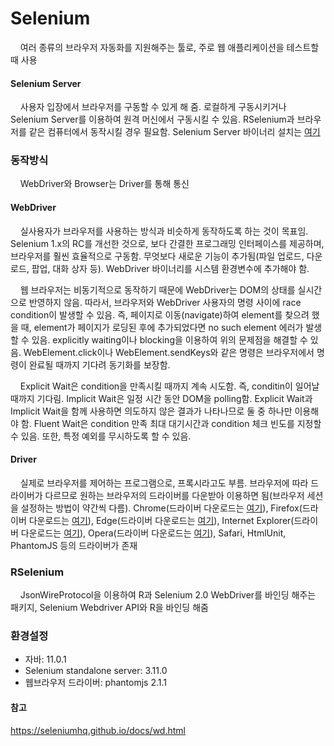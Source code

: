# Selenium
<p>&nbsp;&nbsp;&nbsp;&nbsp;여러 종류의 브라우저 자동화를 지원해주는 툴로, 주로 웹 애플리케이션을 테스트할 때 사용</p>

#### Selenium Server
<p>&nbsp;&nbsp;&nbsp;&nbsp;사용자 입장에서 브라우저를 구동할 수 있게 해 줌. 로컬하게 구동시키거나 Selenium Server를 이용하여 원격 머신에서 구동시킬 수 있음. RSelenium과 브라우저를 같은 컴퓨터에서 동작시킬 경우 필요함. Selenium Server 바이너리 설치는 <a href="http://selenium-release.storage.googleapis.com/index.html">여기</a></p>

### 동작방식
<p>&nbsp;&nbsp;&nbsp;&nbsp;WebDriver와 Browser는 Driver를 통해 통신

#### WebDriver
<p>&nbsp;&nbsp;&nbsp;&nbsp;실사용자가 브라우저를 사용하는 방식과 비슷하게 동작하도록 하는 것이 목표임. Selenium 1.x의 RC를 개선한 것으로, 보다 간결한 프로그래밍 인터페이스를 제공하며, 브라우저를 훨씬 효율적으로 구동함. 무엇보다 새로운 기능이 추가됨(파일 업로드, 다운로드, 팝업, 대화 상자 등). WebDriver 바이너리를 시스템 환경변수에 추가해야 함.</p>
<p>&nbsp;&nbsp;&nbsp;&nbsp;웹 브라우저는 비동기적으로 동작하기 때문에 WebDriver는 DOM의 상태를 실시간으로 반영하지 않음. 따라서, 브라우저와 WebDriver 사용자의 명령 사이에 race condition이 발생할 수 있음. 즉, 페이지로 이동(navigate)하여 element를 찾으려 했을 때, element가 페이지가 로딩된 후에 추가되었다면 no such element 에러가 발생할 수 있음. explicitly waiting이나 blocking을 이용하여 위의 문제점을 해결할 수 있음. WebElement.click이나 WebElement.sendKeys와 같은 명령은 브라우저에서 명령이 완료될 때까지 기다려 동기화를 보장함.</p>
<p>&nbsp;&nbsp;&nbsp;&nbsp;Explicit Wait은 condition을 만족시킬 때까지 계속 시도함. 즉, conditin이 일어날 때까지 기다림. Implicit Wait은 일정 시간 동안 DOM을 polling함. Explicit Wait과 Implicit Wait을 함께 사용하면 의도하지 않은 결과가 나타나므로 둘 중 하나만 이용해야 함. Fluent Wait은 condition 만족 최대 대기시간과 condition 체크 빈도를 지정할 수 있음. 또한, 특정 예외를 무시하도록 할 수 있음.</p>
  
#### Driver
<p>&nbsp;&nbsp;&nbsp;&nbsp;실제로 브라우저를 제어하는 프로그램으로, 프록시라고도 부름. 브라우저에 따라 드라이버가 다르므로 원하는 브라우저의 드라이버를 다운받아 이용하면 됨(브라우저 세션을 설정하는 방법이 약간씩 다름). Chrome(드라이버 다운로드는 <a href="https://chromedriver.storage.googleapis.com/index.html">여기</a>), Firefox(드라이버 다운로드는 <a href="https://github.com/mozilla/geckodriver/releases">여기</a>), Edge(드라이버 다운로드는 <a href="https://developer.microsoft.com/en-us/microsoft-edge/tools/webdriver/">여기</a>), Internet Explorer(드라이버 다운로드는 <a href="http://selenium-release.storage.googleapis.com/index.html">여기</a>), Opera(드라이버 다운로드는 <a href="https://github.com/operasoftware/operachromiumdriver/releases">여기</a>), Safari, HtmlUnit, PhantomJS 등의 드라이버가 존재</p>

### RSelenium
<p>&nbsp;&nbsp;&nbsp;&nbsp;JsonWireProtocol을 이용하여 R과 Selenium 2.0 WebDriver를 바인딩 해주는 패키지, Selenium Webdriver API와 R을 바인딩 해줌</p>

### 환경설정
- 자바: 11.0.1
- Selenium standalone server: 3.11.0
- 웹브라우저 드라이버: phantomjs 2.1.1

#### 참고
https://seleniumhq.github.io/docs/wd.html
